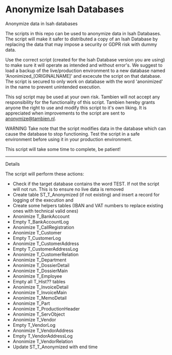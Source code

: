 # Anonymize Isah Databases

Anonymize data in Isah databases

The scripts in this repo can be used to anonymize data in Isah Databases. 
The script will make it safer to distributed a copy of an Isah Database by replacing the data that may impose a security or GDPR risk with dummy data.

Use the correct script (created for the Isah Database version you are using) to make sure it will operate as intended and without error's. We suggest to load a backup of the live/production environment to a new database named 'Anonimized_[ORIGINALNAME]' and excecute the script on that database. The script is secured to only work on database with the word 'anonimized' in the name to prevent unintended execution. 

This sql script may be used at your own risk. 
Tambien will not accept any responsibility for the functionality of this script.
Tambien hereby grants anyone the right to use and modify this script to it's own liking.
It is appreciated when improvements to the script are sent to anonymize@tambien.nl.

WARNING
Take note that the script modifies data in the database which can cause the database to stop functioning.
Test the script in a safe environment before using it in your production environment.

This script will take some time to complete, be patient!

------------------
Details

The script will perform these actions:
- Check if the target database contains the word TEST. If not the script will not run. This is to ensure no live data is removed
- Create table ST_T_Anonymized (if not existing) and insert a record for logging of the execution and
- Create some helpers tables (IBAN and VAT numbers to replace existing ones with technical valid ones)
- Anonimize T_BankAccount
- Empty T_BankAccountLog
- Anonimize T_CallRegistration
- Anonimize T_Customer
- Empty T_CustomerLog
- Anonimize T_CustomerAddress
- Empty T_CustomerAddressLog
- Anonimize T_CustomerRelation
- Anonimize T_Department
- Anonimize T_DossierDetail
- Anonimize T_DossierMain
- Anonimize T_Employee
- Empty all T_Hist?? tables
- Anonimize T_InvoiceDetail
- Anonimize T_InvoiceMain
- Anonimize T_MemoDetail
- Anonimize T_Part
- Anonimize T_ProductionHeader
- Anonimize T_ServObject
- Anonimize T_Vendor
- Empty T_VendorLog
- Anonimize T_VendorAddress
- Empty T_VendorAddressLog
- Anonimize T_VendorRelation
- Update ST_T_Anonymized with end time
